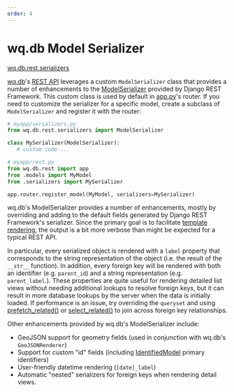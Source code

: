 ```yaml
---
order: 4
---
```


wq.db Model Serializer
======================

[wq.db.rest.serializers]

[wq.db]'s [REST API] leverages a custom `ModelSerializer` class that provides a number of enhancements to the [ModelSerializer] provided by Django REST Framework.  This custom class is used by default in [app.py]'s router.  If you need to customize the serializer for a specific model, create a subclass of `ModelSerializer` and register it with the router:

```python
# myapp/serializers.py
from wq.db.rest.serializers import ModelSerializer

class MySerializer(ModelSerializer):
   # custom code ...
```

```python
# myapp/rest.py
from wq.db.rest import app
from .models import MyModel
from .serializers import MySerializer

app.router.register_model(MyModel, serializers=MySerializer)
```

wq.db's ModelSerializer provides a number of enhancements, mostly by overriding and adding to the default fields generated by Django REST Framework's serializer.  Since the primary goal is to facilitate [template rendering], the output is a bit more verbose than might be expected for a typical REST API.

In particular, every serialized object is rendered with a `label` property that corresponds to the string representation of the object (i.e. the result of the `__str__` function).  In addition, every foreign key will be rendered with both an identifier (e.g. `parent_id`) and a string representation (e.g. `parent_label`.).  These properties are quite useful for rendering detailed list views without needing additional lookups to resolve foreign keys, but it can result in more database lookups by the server when the data is initially loaded.  If performance is an issue, try overriding the `queryset` and using [prefetch_related()] or [select_related()] to join across foreign key relationships.

Other enhancements provided by wq.db's ModelSerializer include:

 * GeoJSON support for geometry fields (used in conjunction with wq.db's `GeoJSONRenderer`)
 * Support for custom "id" fields (including [IdentifiedModel] primary identifiers)
 * User-friendly datetime rendering (`[date]_label`)
 * Automatic "nested" serializers for foreign keys when rendering detail views.

[wq.db.rest.serializers]: https://github.com/wq/wq.db/blob/master/rest/serializers.py
[wq.db]: https://wq.io/wq.db
[REST API]: https://wq.io/docs/about-rest
[ModelSerializer]: http://www.django-rest-framework.org/api-guide/serializers/#modelserializer
[app.py]: https://wq.io/docs/app.py
[template rendering]: https://wq.io/docs/templates
[prefetch_related()]: https://docs.djangoproject.com/en/1.7/ref/models/querysets/#prefetch-related
[select_related()]: https://docs.djangoproject.com/en/1.7/ref/models/querysets/#select-related
[IdentifiedModel]: https://wq.io/docs/identify
